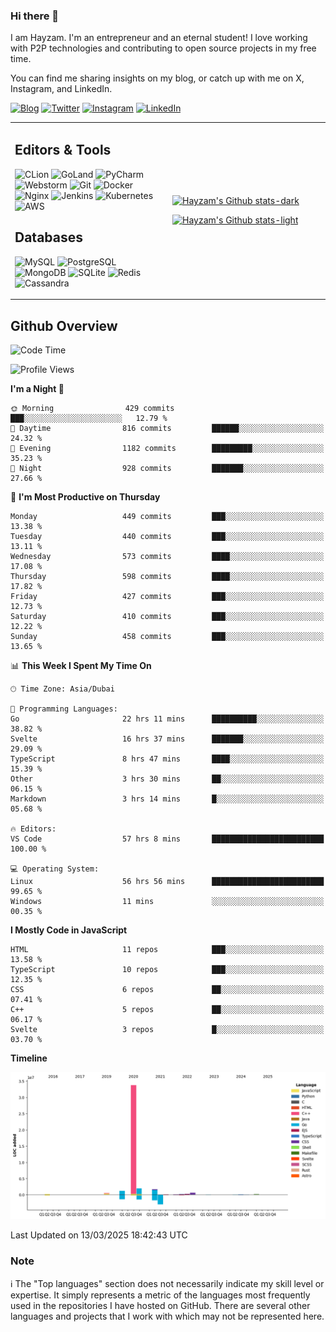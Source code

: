 ### Hi there 👋

I am Hayzam. I'm an entrepreneur and an eternal student! I love working with P2P technologies and contributing to open source projects in my free time.

You can find me sharing insights on my blog, or catch up with me on X, Instagram, and LinkedIn.

[![Blog](https://img.shields.io/badge/Blog-%2312100E.svg?&style=for-the-badge&logo=medium&logoColor=white)](https://hayzam.com)
[![Twitter](https://img.shields.io/badge/Twitter-%231DA1F2.svg?&style=for-the-badge&logo=X&logoColor=white)](https://twitter.com/hayzam_js)
[![Instagram](https://img.shields.io/badge/Instagram-%23E4405F.svg?&style=for-the-badge&logo=instagram&logoColor=white)](https://instagram.com/hayzam.ts)
[![LinkedIn](https://img.shields.io/badge/LinkedIn-%230077B5.svg?&style=for-the-badge&logo=linkedin&logoColor=white)](https://www.linkedin.com/in/hayzam-s-2b9b95139/)

<table width="100%">
<tr>
<td width="50%">

## Editors & Tools

![CLion](https://img.shields.io/badge/-CLion-000000?style=flat&logo=CLion)
![GoLand](https://img.shields.io/badge/-GoLand-000000?style=flat&logo=Goland)
![PyCharm](https://img.shields.io/badge/-PyCharm-000000?style=flat&logo=PyCharm)
![Webstorm](https://img.shields.io/badge/-WebStorm-000000?style=flat&logo=WebStorm)
![Git](https://img.shields.io/badge/-Git-000000?style=flat&logo=git)
![Docker](https://img.shields.io/badge/-Docker-000000?style=flat&logo=docker)
![Nginx](https://img.shields.io/badge/-Nginx-000000?style=flat&logo=nginx)
![Jenkins](https://img.shields.io/badge/-Jenkins-000000?style=flat&logo=jenkins)
![Kubernetes](https://img.shields.io/badge/-Kubernetes-000000?style=flat&logo=kubernetes)
![AWS](https://img.shields.io/badge/-AWS-000000?style=flat&logo=amazon-aws)

## Databases

![MySQL](https://img.shields.io/badge/-MySQL-000000?style=flat&logo=mysql)
![PostgreSQL](https://img.shields.io/badge/-PostgreSQL-000000?style=flat&logo=postgresql)
![MongoDB](https://img.shields.io/badge/-MongoDB-000000?style=flat&logo=mongodb)
![SQLite](https://img.shields.io/badge/-SQLite-000000?style=flat&logo=sqlite)
![Redis](https://img.shields.io/badge/-Redis-000000?style=flat&logo=redis)
![Cassandra](https://img.shields.io/badge/-Cassandra-000000?style=flat&logo=apache-cassandra)
</div>

<td width="50%">
 
[![Hayzam's Github stats-dark](https://github-readme-stats.vercel.app/api?username=hayzamjs&show_icons=true&theme=dark#gh-dark-mode-only)](https://github.com/anuraghazra/github-readme-stats#gh-dark-mode-only)
 
[![Hayzam's Github stats-light](https://github-readme-stats.vercel.app/api?username=hayzamjs&show_icons=true&theme=default#gh-light-mode-only)](https://github.com/anuraghazra/github-readme-stats#gh-light-mode-only)

</td>
</tr>
</table>
 
## Github Overview


<!--START_SECTION:waka-->
![Code Time](http://img.shields.io/badge/Code%20Time-1%2C825%20hrs%2048%20mins-blue)

![Profile Views](http://img.shields.io/badge/Profile%20Views-0-blue)

**I'm a Night 🦉** 

```text
🌞 Morning                429 commits         ███░░░░░░░░░░░░░░░░░░░░░░   12.79 % 
🌆 Daytime                816 commits         ██████░░░░░░░░░░░░░░░░░░░   24.32 % 
🌃 Evening                1182 commits        █████████░░░░░░░░░░░░░░░░   35.23 % 
🌙 Night                  928 commits         ███████░░░░░░░░░░░░░░░░░░   27.66 % 
```
📅 **I'm Most Productive on Thursday** 

```text
Monday                   449 commits         ███░░░░░░░░░░░░░░░░░░░░░░   13.38 % 
Tuesday                  440 commits         ███░░░░░░░░░░░░░░░░░░░░░░   13.11 % 
Wednesday                573 commits         ████░░░░░░░░░░░░░░░░░░░░░   17.08 % 
Thursday                 598 commits         ████░░░░░░░░░░░░░░░░░░░░░   17.82 % 
Friday                   427 commits         ███░░░░░░░░░░░░░░░░░░░░░░   12.73 % 
Saturday                 410 commits         ███░░░░░░░░░░░░░░░░░░░░░░   12.22 % 
Sunday                   458 commits         ███░░░░░░░░░░░░░░░░░░░░░░   13.65 % 
```


📊 **This Week I Spent My Time On** 

```text
🕑︎ Time Zone: Asia/Dubai

💬 Programming Languages: 
Go                       22 hrs 11 mins      ██████████░░░░░░░░░░░░░░░   38.82 % 
Svelte                   16 hrs 37 mins      ███████░░░░░░░░░░░░░░░░░░   29.09 % 
TypeScript               8 hrs 47 mins       ████░░░░░░░░░░░░░░░░░░░░░   15.39 % 
Other                    3 hrs 30 mins       ██░░░░░░░░░░░░░░░░░░░░░░░   06.15 % 
Markdown                 3 hrs 14 mins       █░░░░░░░░░░░░░░░░░░░░░░░░   05.68 % 

🔥 Editors: 
VS Code                  57 hrs 8 mins       █████████████████████████   100.00 % 

💻 Operating System: 
Linux                    56 hrs 56 mins      █████████████████████████   99.65 % 
Windows                  11 mins             ░░░░░░░░░░░░░░░░░░░░░░░░░   00.35 % 
```

**I Mostly Code in JavaScript** 

```text
HTML                     11 repos            ███░░░░░░░░░░░░░░░░░░░░░░   13.58 % 
TypeScript               10 repos            ███░░░░░░░░░░░░░░░░░░░░░░   12.35 % 
CSS                      6 repos             ██░░░░░░░░░░░░░░░░░░░░░░░   07.41 % 
C++                      5 repos             ██░░░░░░░░░░░░░░░░░░░░░░░   06.17 % 
Svelte                   3 repos             █░░░░░░░░░░░░░░░░░░░░░░░░   03.70 % 
```



**Timeline**

![Lines of Code chart](https://raw.githubusercontent.com/hayzamjs/hayzamjs/main/assets/bar_graph.png)


 Last Updated on 13/03/2025 18:42:43 UTC
<!--END_SECTION:waka-->


### Note 

:information_source: The "Top languages" section does not necessarily indicate my skill level or expertise. It simply represents a metric of the languages most frequently used in the repositories I have hosted on GitHub. There are several other languages and projects that I work with which may not be represented here. 

